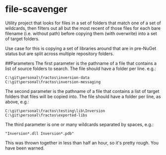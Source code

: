 # file-scavenger

Utility project that looks for files in a set of folders that match one of a set of wildcards, then filters out all
but the most recent of those files for each bare filename (i.e. without path) before copying them (with overwrite) into
a set of target folders.

Use case for this is copying a set of libraries around that are in pre-NuGet status but are split across multiple repository
folders.

##Parameters
The first parameter is the pathname of a file that contains a list of source folders to search. The file should have a
folder per line. e.g.:

```
C:\git\personal\fractos\inversion-data
C:\git\personal\fractos\inversion-messaging
```

The second parameter is the pathname of a file that contains a list of target folders that files will be copied into. The
file should have a folder per line, as above, e.g.:

```
C:\git\personal\fractos\testing\lib\Inversion
C:\git\personal\fractos\exported-libs
```

The third parameter is one or many wildcards separated by spaces, e.g.:

```
"Inversion*.dll Inversion*.pdb"
```

This was thrown together in less than half an hour, so it's pretty rough. You have been warned.
